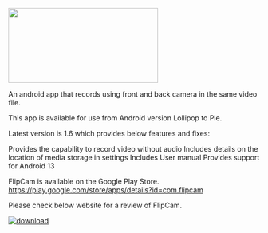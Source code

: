 <img src="https://user-images.githubusercontent.com/36028424/39978128-50b7e3ca-5771-11e8-9b03-b699b5eb6bf8.png" width="300px" height="150px"></img>

An android app that records using front and back camera in the same video file.

This app is available for use from Android version Lollipop to Pie.

Latest version is 1.6 which provides below features and fixes:

Provides the capability to record video without audio
Includes details on the location of media storage in settings
Includes User manual
Provides support for Android 13
 
 FlipCam is available on the Google Play Store.
 <br>
 https://play.google.com/store/apps/details?id=com.flipcam
 
 Please check below website for a review of FlipCam.
 
 <a href="https://taimienphi.vn" title="download"><img src="https://taimienphi.vn/Images/bn/reviewed/tmp2.png" title="awarded 5 Stars at Taimienphi" alt="download" /></a>

